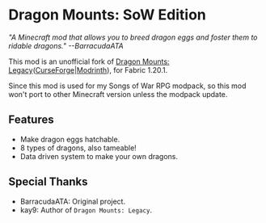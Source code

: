 # Dragon Mounts: SoW Edition

*"A Minecraft mod that allows you to breed dragon eggs and foster them to ridable dragons." --BarracudaATA*

This mod is an unofficial fork of
[Dragon Mounts: Legacy](https://github.com/MWall541/Dragon-Mounts-Legacy)([CurseForge](https://www.curseforge.com/minecraft/mc-mods/dragon-mounts-legacy)|[Modrinth](https://modrinth.com/mod/dragon-mounts-legacy)),
for Fabric 1.20.1.

Since this mod is used for my Songs of War RPG modpack, so this mod won't port to other Minecraft version unless the
modpack update.

## Features
- Make dragon eggs hatchable.
- 8 types of dragons, also tameable!
- Data driven system to make your own dragons.

## Special Thanks
- BarracudaATA: Original project.
- kay9: Author of `Dragon Mounts: Legacy`.
